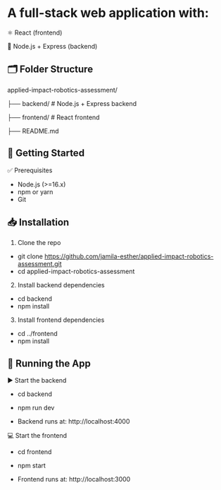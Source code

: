 # A full-stack web application with:

⚛️ React (frontend)

🚀 Node.js + Express (backend)


## 🗂 Folder Structure

applied-impact-robotics-assessment/

├── backend/       # Node.js + Express backend

├── frontend/      # React frontend

├── README.md



## 🚀 Getting Started

✅ Prerequisites
- Node.js (>=16.x)
- npm or yarn
- Git



## 📥 Installation
1. Clone the repo
- git clone https://github.com/jamila-esther/applied-impact-robotics-assessment.git
- cd applied-impact-robotics-assessment

2. Install backend dependencies
- cd backend
- npm install

3. Install frontend dependencies
- cd ../frontend
- npm install


## 🧪 Running the App

▶️ Start the backend
- cd backend

- npm run dev

- Backend runs at: http://localhost:4000


💻 Start the frontend
- cd frontend
  
- npm start
  
- Frontend runs at: http://localhost:3000
